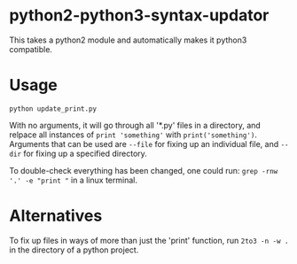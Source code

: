 # python2-python3-syntax-updator
This takes a python2 module and automatically makes it python3 compatible.

# Usage
`python update_print.py`

With no arguments, it will go through all '\*.py' files in a directory, 
and relpace all instances of `print 'something'` with `print('something')`.
Arguments that can be used are `--file` for fixing up an individual file, 
and `--dir` for fixing up a specified directory.

To double-check everything has been changed, one could run:
`grep -rnw '.' -e "print "` in a linux terminal.

# Alternatives
To fix up files in ways of more than just the 'print' function, run
`2to3 -n -w .`
in the directory of a python project.